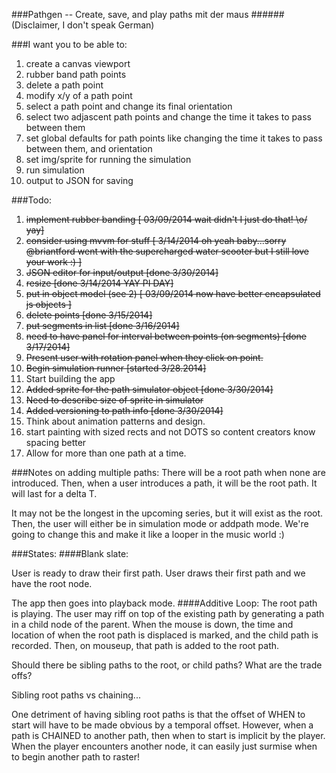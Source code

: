 ###Pathgen -- Create, save, and play  paths mit der maus 
######(Disclaimer, I don't speak German)

###I want you to be able to:
1. create a canvas viewport
2. rubber band path points
3. delete a path point
4. modify x/y of a path point
4. select a path point and change its final orientation
5. select two adjascent path points and change the time it takes to pass between them
6. set global defaults for path points like changing the time it takes to pass between them, and orientation
7. set img/sprite for running the simulation
8. run simulation
9. output to JSON for saving


###Todo:
1. ~~implement rubber banding [ 03/09/2014 wait didn't I just do that! \o/ yay]~~
2. ~~consider using mvvm for stuff [ 3/14/2014 oh yeah baby...sorry @briantford went with the supercharged water scooter but I still love your work :) ]~~
3. ~~JSON editor for input/output [done 3/30/2014]~~
4. ~~resize [done 3/14/2014 YAY PI DAY]~~
5. ~~put in object model (see 2) [ 03/09/2014 now have better encapsulated js objects ]~~
6. ~~delete points [done 3/15/2014]~~
7. ~~put segments in list [done 3/16/2014]~~
8. ~~need to have panel for interval between points (on segments)  [done 3/17/2014]~~
9. ~~Present user with rotation panel when they click on point.~~
10. ~~Begin simulation runner [started 3/28.2014]~~
11. Start building the app
12. ~~Added sprite for the path simulator object [done 3/30/2014]~~
13. ~~Need to describe size of sprite in simulator~~
14. ~~Added versioning to path info [done 3/30/2014]~~
15. Think about animation patterns and design.
16. start painting with sized rects and not DOTS so content creators know spacing better
17. Allow for more than one path at a time.


###Notes on adding multiple paths:
There will be a root path when none are introduced.
Then, when a user introduces a path, it will be the root path.
It will last for a delta T.

It may not be the longest in the upcoming series, but it will exist as the root.
Then, the user will either be in simulation mode or addpath mode.
We're going to change this and make it like a looper in the music world :)

###States:
####Blank slate:

User is ready to draw their first path.  User draws their first path and we have the root node.

The app then goes into playback mode.
####Additive Loop:
The root path is playing.  The user may riff on top of the existing path by generating a path in a child node of the parent.
When the mouse is down, the time and location  of when the root path is displaced is marked, and the child path is recorded.  Then,
on mouseup, that path is added to the root path.

Should there be sibling paths to the root, or child paths?  What are the trade offs?

Sibling root paths vs chaining...

One detriment of having sibling root paths is that the offset of WHEN to start will have to be made obvious by a
temporal offset.  However, when a path is CHAINED to another path, then when to start is implicit by the player.
When the player encounters another node, it can easily just surmise when to begin another path to raster!




